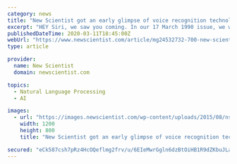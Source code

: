 ```yaml
---
category: news
title: "New Scientist got an early glimpse of voice recognition technology"
excerpt: "HEY Siri, we saw you coming. In our 17 March 1990 issue, we wrote about a computer system that could recognise continuous speech and may, we predicted, “form the basis of a personal computer controlled by voice”. At the time, this intriguing new technology had already piqued the interest of Apple, which we then described as “famous for ..."
publishedDateTime: 2020-03-11T18:45:00Z
webUrl: "https://www.newscientist.com/article/mg24532732-700-new-scientist-got-an-early-glimpse-of-voice-recognition-technology/"
type: article

provider:
  name: New Scientist
  domain: newscientist.com

topics:
  - Natural Language Processing
  - AI

images:
  - url: "https://images.newscientist.com/wp-content/uploads/2015/08/ns-logo-for-featured-image.jpg"
    width: 1200
    height: 800
    title: "New Scientist got an early glimpse of voice recognition technology"

secured: "eCk587csh7pRz4HcOQeflmg2frv/u/6EIeMwrGgln6dzBtOiHB1R9dZKbuJLaIXL6gzN4W0PKKPJ2uWySI08B0kQb4ykxBdKnn7SSGjnbrSmsgCPDlS6dhH2sC8p3n6BBS2yjWcKxLFAXUs/00QLGEAzqcLm0nmQxerJbIk0nb6HNanTLyJgLaETRZVrQ2LEM8SUSs/Ond5BbS0Ft1/bwS80P26W7UfUGW556xEoVaLz0UbFdvLi4yzJ0Y5feWsB6DkSd8KW6qicMCetvPemUhP/8a45H6/Nx4U8UcARGrFUmc/aYoCp9ThEpCR29R6X;qep0qPcaXN70SfR2d2Sfgw=="
---
```


